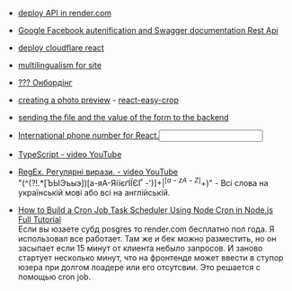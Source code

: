 - [deploy API in render.com](https://www.youtube.com/watch?v=39ngI2PF43Q)
  
- [Google Facebook autenification and Swagger documentation Rest Api](https://www.youtube.com/watch?v=oQaoymCOW8o)
  
- [deploy cloudflare react](https://www.youtube.com/watch?v=IlZPILaACGw)

- [multilingualism for site](https://www.i18next.com/)
  
- [ ??? Онбордінг](https://www.npmjs.com/package/@reactour/tour)
  
- [creating a photo preview](https://developer.mozilla.org/en-US/docs/Web/API/URL/createObjectURL) - [react-easy-crop](https://www.npmjs.com/package/react-easy-crop)
  
- [sending the file and the value of the form to the backend](https://developer.mozilla.org/en-US/docs/Web/API/FormData/FormData)
  
- [International phone number for React.<input/>](https://www.npmjs.com/package/react-phone-number-input)

- [TypeScript - video YouTube](https://www.youtube.com/playlist?list=PLQ8x_VWW6AkvlMSxICuexWjk_vwfWbqG1)
  
- [RegEx. Регулярні вирази. - video YouTube](https://www.youtube.com/watch?v=bURRzKKgQaE)<br/>
  "(^(?!.*[ЪЫЭъыэ])[а-яА-ЯіїєґІЇЄҐ -')]+$|^[a-zA-Z]+$)" - Всі слова на українській мові або всі на англійській.

- [How to Build a Cron Job Task Scheduler Using Node Cron in Node.js Full Tutorial](https://www.youtube.com/watch?v=KxPENgraciY) <br/>
  Если вы юзаете субд posgres то render.com бесплатно пол года. Я использовал все работает. Там же и бек можно разместить, но он засыпает если 15 минут от клиента небыло запросов. И заново стартует несколько минут, что на фронтенде может ввести в ступор юзера при долгом лоадере или его отсутсвии. Это решается с помощью cron job.

